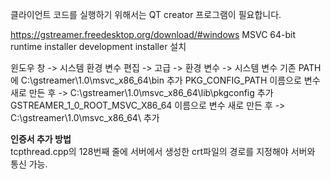 클라이언트 코드를 실행하기 위해서는 QT creator 프로그램이 필요합니다. 

https://gstreamer.freedesktop.org/download/#windows MSVC 64-bit runtime installer development installer 설치

윈도우 창 -> 시스템 환경 변수 편집 -> 고급 -> 환경 변수 -> 시스템 변수 
기존 PATH에 C:\gstreamer\1.0\msvc_x86_64\bin 추가
PKG_CONFIG_PATH 이름으로 변수 새로 만든 후 -> C:\gstreamer\1.0\msvc_x86_64\lib\pkgconfig 추가
GSTREAMER_1_0_ROOT_MSVC_X86_64 이름으로 변수 새로 만든 후 -> C:\gstreamer\1.0\msvc_x86_64\ 추가

**인증서 추가 방법**  
tcpthread.cpp의 128번째 줄에 서버에서 생성한 crt파일의 경로를 지정해야 서버와 통신 가능.
